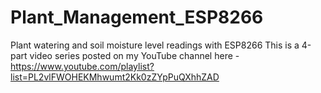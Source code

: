 # Plant_Management_ESP8266
Plant watering and soil moisture level readings with ESP8266
This is a 4-part video series posted on my YouTube channel here - https://www.youtube.com/playlist?list=PL2vlFWOHEKMhwumt2Kk0zZYpPuQXhhZAD
